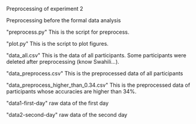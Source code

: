 Preprocessing of experiment 2

Preprocessing before the formal data analysis

"preprocess.py"
This is the script for preprocess.

"plot.py"
This is the script to plot figures.

"data_all.csv"
This is the data of all participants. Some participants were deleted after preprocessing (know Swahili...).

"data_preprocess.csv"
This is the preprocessed data of all participants

"data_preprocess_higher_than_0.34.csv"
This is the preprocessed data of participants whose accuracies are higher than 34%.

"data1-first-day"
raw data of the first day

"data2-second-day"
raw data of the second day

